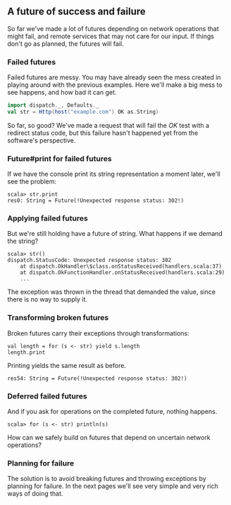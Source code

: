 A future of success and failure
-------------------------------

So far we've made a lot of futures depending on network operations
that might fail, and remote services that may not care for our
input. If things don't go as planned, the futures will fail.

### Failed futures

Failed futures are messy. You may have already seen the mess created
in playing around with the previous examples. Here we'll make a big
mess to see happens, and how bad it can get.

```scala
import dispatch._, Defaults._
val str = Http(host("example.com") OK as.String)
```

So far, so good? We've made a request that will fail the *OK* test
with a redirect status code, but this failure hasn't happened yet
from the software's perspective.

### Future#print for failed futures

If we have the console print its string representation a moment later,
we'll see the problem:

    scala> str.print
    res0: String = Future(!Unexpected response status: 302!)

### Applying failed futures

But we're still holding have a future of string. What happens if we
demand the string?

    scala> str()
    dispatch.StatusCode: Unexpected response status: 302
        at dispatch.OkHandler\$class.onStatusReceived(handlers.scala:37)
        at dispatch.OkFunctionHandler.onStatusReceived(handlers.scala:29)
        ...

The exception was thrown in the thread that demanded the value, since
there is no way to supply it.

### Transforming broken futures

Broken futures carry their exceptions through transformations:

    val length = for (s <- str) yield s.length
    length.print

Printing yields the same result as before.

    res54: String = Future(!Unexpected response status: 302!)

### Deferred failed futures

And if you ask for operations on the completed future, nothing
happens.

    scala> for (s <- str) println(s)

How can we safely build on futures that depend on uncertain network
operations?

### Planning for failure

The solution is to avoid breaking futures and throwing exceptions by
planning for failure. In the next pages we'll see very simple and very
rich ways of doing that.
